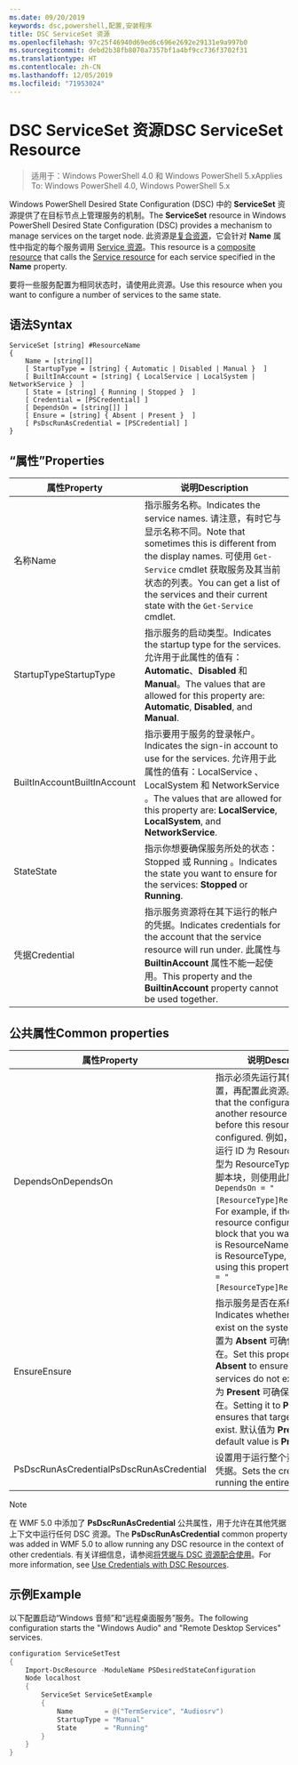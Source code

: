 ```yaml
---
ms.date: 09/20/2019
keywords: dsc,powershell,配置,安装程序
title: DSC ServiceSet 资源
ms.openlocfilehash: 97c25f46940d69ed6c696e2692e29131e9a997b0
ms.sourcegitcommit: debd2b38fb8070a7357bf1a4bf9cc736f3702f31
ms.translationtype: HT
ms.contentlocale: zh-CN
ms.lasthandoff: 12/05/2019
ms.locfileid: "71953024"
---
```

# <a name="dsc-serviceset-resource"></a><span data-ttu-id="67210-103">DSC ServiceSet 资源</span><span class="sxs-lookup"><span data-stu-id="67210-103">DSC ServiceSet Resource</span></span>

> <span data-ttu-id="67210-104">适用于：Windows PowerShell 4.0 和 Windows PowerShell 5.x</span><span class="sxs-lookup"><span data-stu-id="67210-104">Applies To: Windows PowerShell 4.0, Windows PowerShell 5.x</span></span>

<span data-ttu-id="67210-105">Windows PowerShell Desired State Configuration (DSC) 中的 **ServiceSet** 资源提供了在目标节点上管理服务的机制。</span><span class="sxs-lookup"><span data-stu-id="67210-105">The **ServiceSet** resource in Windows PowerShell Desired State Configuration (DSC) provides a mechanism to manage services on the target node.</span></span> <span data-ttu-id="67210-106">此资源是[复合资源](../../../resources/authoringResourceComposite.md)，它会针对 **Name** 属性中指定的每个服务调用 [Service 资源](serviceResource.md)。</span><span class="sxs-lookup"><span data-stu-id="67210-106">This resource is a [composite resource](../../../resources/authoringResourceComposite.md) that calls the [Service resource](serviceResource.md) for each service specified in the **Name** property.</span></span>

<span data-ttu-id="67210-107">要将一些服务配置为相同状态时，请使用此资源。</span><span class="sxs-lookup"><span data-stu-id="67210-107">Use this resource when you want to configure a number of services to the same state.</span></span>

## <a name="syntax"></a><span data-ttu-id="67210-108">语法</span><span class="sxs-lookup"><span data-stu-id="67210-108">Syntax</span></span>

```Syntax
ServiceSet [string] #ResourceName
{
    Name = [string[]]
    [ StartupType = [string] { Automatic | Disabled | Manual }  ]
    [ BuiltInAccount = [string] { LocalService | LocalSystem | NetworkService }  ]
    [ State = [string] { Running | Stopped }  ]
    [ Credential = [PSCredential] ]
    [ DependsOn = [string[]] ]
    [ Ensure = [string] { Absent | Present }  ]
    [ PsDscRunAsCredential = [PSCredential] ]
}
```

## <a name="properties"></a><span data-ttu-id="67210-109">“属性”</span><span class="sxs-lookup"><span data-stu-id="67210-109">Properties</span></span>

|<span data-ttu-id="67210-110">属性</span><span class="sxs-lookup"><span data-stu-id="67210-110">Property</span></span> |<span data-ttu-id="67210-111">说明</span><span class="sxs-lookup"><span data-stu-id="67210-111">Description</span></span> |
|---|---|
|<span data-ttu-id="67210-112">名称</span><span class="sxs-lookup"><span data-stu-id="67210-112">Name</span></span> |<span data-ttu-id="67210-113">指示服务名称。</span><span class="sxs-lookup"><span data-stu-id="67210-113">Indicates the service names.</span></span> <span data-ttu-id="67210-114">请注意，有时它与显示名称不同。</span><span class="sxs-lookup"><span data-stu-id="67210-114">Note that sometimes this is different from the display names.</span></span> <span data-ttu-id="67210-115">可使用 `Get-Service` cmdlet 获取服务及其当前状态的列表。</span><span class="sxs-lookup"><span data-stu-id="67210-115">You can get a list of the services and their current state with the `Get-Service` cmdlet.</span></span> |
|<span data-ttu-id="67210-116">StartupType</span><span class="sxs-lookup"><span data-stu-id="67210-116">StartupType</span></span> |<span data-ttu-id="67210-117">指示服务的启动类型。</span><span class="sxs-lookup"><span data-stu-id="67210-117">Indicates the startup type for the services.</span></span> <span data-ttu-id="67210-118">允许用于此属性的值有：**Automatic**、**Disabled** 和 **Manual**。</span><span class="sxs-lookup"><span data-stu-id="67210-118">The values that are allowed for this property are: **Automatic**, **Disabled**, and **Manual**.</span></span> |
|<span data-ttu-id="67210-119">BuiltInAccount</span><span class="sxs-lookup"><span data-stu-id="67210-119">BuiltInAccount</span></span> |<span data-ttu-id="67210-120">指示要用于服务的登录帐户。</span><span class="sxs-lookup"><span data-stu-id="67210-120">Indicates the sign-in account to use for the services.</span></span> <span data-ttu-id="67210-121">允许用于此属性的值有：LocalService  、LocalSystem  和 NetworkService  。</span><span class="sxs-lookup"><span data-stu-id="67210-121">The values that are allowed for this property are: **LocalService**, **LocalSystem**, and **NetworkService**.</span></span> |
|<span data-ttu-id="67210-122">State</span><span class="sxs-lookup"><span data-stu-id="67210-122">State</span></span> |<span data-ttu-id="67210-123">指示你想要确保服务所处的状态：Stopped  或 Running  。</span><span class="sxs-lookup"><span data-stu-id="67210-123">Indicates the state you want to ensure for the services: **Stopped** or **Running**.</span></span> |
|<span data-ttu-id="67210-124">凭据</span><span class="sxs-lookup"><span data-stu-id="67210-124">Credential</span></span> |<span data-ttu-id="67210-125">指示服务资源将在其下运行的帐户的凭据。</span><span class="sxs-lookup"><span data-stu-id="67210-125">Indicates credentials for the account that the service resource will run under.</span></span> <span data-ttu-id="67210-126">此属性与 **BuiltinAccount** 属性不能一起使用。</span><span class="sxs-lookup"><span data-stu-id="67210-126">This property and the **BuiltinAccount** property cannot be used together.</span></span> |

## <a name="common-properties"></a><span data-ttu-id="67210-127">公共属性</span><span class="sxs-lookup"><span data-stu-id="67210-127">Common properties</span></span>

|<span data-ttu-id="67210-128">属性</span><span class="sxs-lookup"><span data-stu-id="67210-128">Property</span></span> |<span data-ttu-id="67210-129">说明</span><span class="sxs-lookup"><span data-stu-id="67210-129">Description</span></span> |
|---|---|
|<span data-ttu-id="67210-130">DependsOn</span><span class="sxs-lookup"><span data-stu-id="67210-130">DependsOn</span></span> |<span data-ttu-id="67210-131">指示必须先运行其他资源的配置，再配置此资源。</span><span class="sxs-lookup"><span data-stu-id="67210-131">Indicates that the configuration of another resource must run before this resource is configured.</span></span> <span data-ttu-id="67210-132">例如，如果想要首先运行 ID 为 ResourceName、类型为 ResourceType 的资源配置脚本块，则使用此属性的语法为 `DependsOn = "[ResourceType]ResourceName"`。</span><span class="sxs-lookup"><span data-stu-id="67210-132">For example, if the ID of the resource configuration script block that you want to run first is ResourceName and its type is ResourceType, the syntax for using this property is `DependsOn = "[ResourceType]ResourceName"`.</span></span> |
|<span data-ttu-id="67210-133">Ensure</span><span class="sxs-lookup"><span data-stu-id="67210-133">Ensure</span></span> |<span data-ttu-id="67210-134">指示服务是否在系统中存在。</span><span class="sxs-lookup"><span data-stu-id="67210-134">Indicates whether the services exist on the system.</span></span> <span data-ttu-id="67210-135">将此属性设置为 **Absent** 可确保服务不存在。</span><span class="sxs-lookup"><span data-stu-id="67210-135">Set this property to **Absent** to ensure that the services do not exist.</span></span> <span data-ttu-id="67210-136">将它设置为 **Present** 可确保目标服务存在。</span><span class="sxs-lookup"><span data-stu-id="67210-136">Setting it to **Present** ensures that target services exist.</span></span> <span data-ttu-id="67210-137">默认值为 **Present**。</span><span class="sxs-lookup"><span data-stu-id="67210-137">The default value is **Present**.</span></span> |
|<span data-ttu-id="67210-138">PsDscRunAsCredential</span><span class="sxs-lookup"><span data-stu-id="67210-138">PsDscRunAsCredential</span></span> |<span data-ttu-id="67210-139">设置用于运行整个资源的身份的凭据。</span><span class="sxs-lookup"><span data-stu-id="67210-139">Sets the credential for running the entire resource as.</span></span> |

> [!NOTE]
> <span data-ttu-id="67210-140">在 WMF 5.0 中添加了 **PsDscRunAsCredential** 公共属性，用于允许在其他凭据上下文中运行任何 DSC 资源。</span><span class="sxs-lookup"><span data-stu-id="67210-140">The **PsDscRunAsCredential** common property was added in WMF 5.0 to allow running any DSC resource in the context of other credentials.</span></span> <span data-ttu-id="67210-141">有关详细信息，请参阅[将凭据与 DSC 资源配合使用](../../../configurations/runasuser.md)。</span><span class="sxs-lookup"><span data-stu-id="67210-141">For more information, see [Use Credentials with DSC Resources](../../../configurations/runasuser.md).</span></span>

## <a name="example"></a><span data-ttu-id="67210-142">示例</span><span class="sxs-lookup"><span data-stu-id="67210-142">Example</span></span>

<span data-ttu-id="67210-143">以下配置启动“Windows 音频”和“远程桌面服务”服务。</span><span class="sxs-lookup"><span data-stu-id="67210-143">The following configuration starts the "Windows Audio" and "Remote Desktop Services" services.</span></span>

```powershell
configuration ServiceSetTest
{
    Import-DscResource -ModuleName PSDesiredStateConfiguration
    Node localhost
    {
        ServiceSet ServiceSetExample
        {
            Name        = @("TermService", "Audiosrv")
            StartupType = "Manual"
            State       = "Running"
        }
    }
}
```